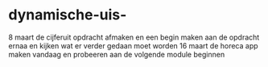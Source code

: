 # dynamische-uis-
8 maart de cijferuit opdracht afmaken en een begin maken aan de opdracht ernaa en kijken wat er verder gedaan moet worden
16 maart de horeca app maken vandaag en probeeren aan de volgende module beginnen
